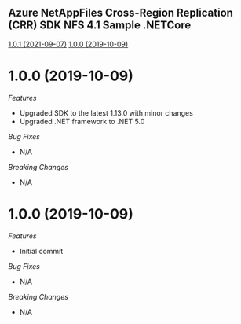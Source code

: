 ## Azure NetAppFiles Cross-Region Replication (CRR) SDK NFS 4.1 Sample .NETCore

[1.0.1 (2021-09-07)](#1.0.1 (2021-09-07))
[1.0.0 (2019-10-09)](#1.0.0 (2019-10-09))

# 1.0.0 (2019-10-09)

*Features*
* Upgraded SDK to the latest 1.13.0 with minor changes
* Upgraded .NET framework to .NET 5.0

*Bug Fixes*
* N/A

*Breaking Changes*
* N/A

# 1.0.0 (2019-10-09)

*Features*
* Initial commit

*Bug Fixes*
* N/A

*Breaking Changes*
* N/A

